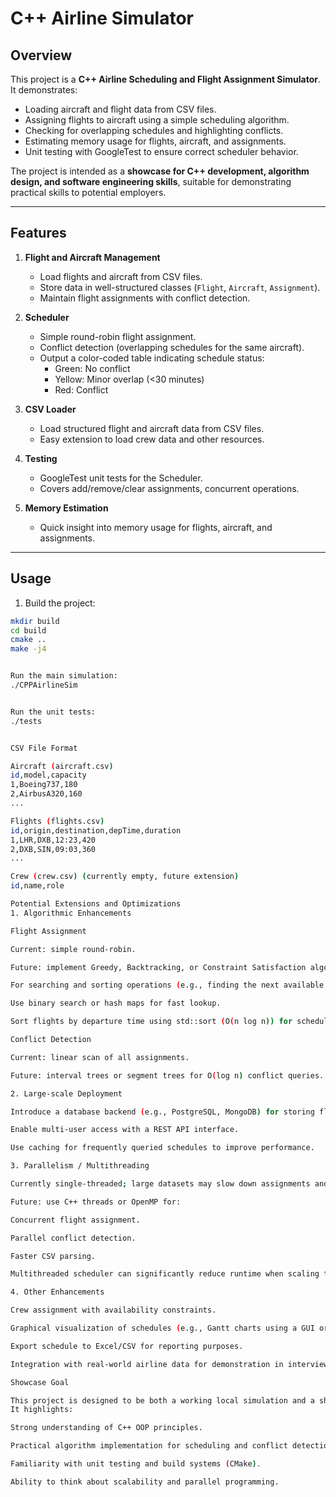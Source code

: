 # C++ Airline Simulator

## Overview
This project is a **C++ Airline Scheduling and Flight Assignment Simulator**.  
It demonstrates:

- Loading aircraft and flight data from CSV files.
- Assigning flights to aircraft using a simple scheduling algorithm.
- Checking for overlapping schedules and highlighting conflicts.
- Estimating memory usage for flights, aircraft, and assignments.
- Unit testing with GoogleTest to ensure correct scheduler behavior.

The project is intended as a **showcase for C++ development, algorithm design, and software engineering skills**, suitable for demonstrating practical skills to potential employers.

---

## Features

1. **Flight and Aircraft Management**
   - Load flights and aircraft from CSV files.
   - Store data in well-structured classes (`Flight`, `Aircraft`, `Assignment`).
   - Maintain flight assignments with conflict detection.

2. **Scheduler**
   - Simple round-robin flight assignment.
   - Conflict detection (overlapping schedules for the same aircraft).
   - Output a color-coded table indicating schedule status:
     - Green: No conflict
     - Yellow: Minor overlap (<30 minutes)
     - Red: Conflict

3. **CSV Loader**
   - Load structured flight and aircraft data from CSV files.
   - Easy extension to load crew data and other resources.

4. **Testing**
   - GoogleTest unit tests for the Scheduler.
   - Covers add/remove/clear assignments, concurrent operations.

5. **Memory Estimation**
   - Quick insight into memory usage for flights, aircraft, and assignments.

---

## Usage

1. Build the project:
```bash
mkdir build
cd build
cmake ..
make -j4


Run the main simulation:
./CPPAirlineSim


Run the unit tests:
./tests


CSV File Format

Aircraft (aircraft.csv)
id,model,capacity
1,Boeing737,180
2,AirbusA320,160
...

Flights (flights.csv)
id,origin,destination,depTime,duration
1,LHR,DXB,12:23,420
2,DXB,SIN,09:03,360
...

Crew (crew.csv) (currently empty, future extension)
id,name,role

Potential Extensions and Optimizations
1. Algorithmic Enhancements

Flight Assignment

Current: simple round-robin.

Future: implement Greedy, Backtracking, or Constraint Satisfaction algorithms for optimized scheduling.

For searching and sorting operations (e.g., finding the next available aircraft or overlapping flights):

Use binary search or hash maps for fast lookup.

Sort flights by departure time using std::sort (O(n log n)) for scheduling efficiency.

Conflict Detection

Current: linear scan of all assignments.

Future: interval trees or segment trees for O(log n) conflict queries.

2. Large-scale Deployment

Introduce a database backend (e.g., PostgreSQL, MongoDB) for storing flights and aircraft.

Enable multi-user access with a REST API interface.

Use caching for frequently queried schedules to improve performance.

3. Parallelism / Multithreading

Currently single-threaded; large datasets may slow down assignments and conflict checking.

Future: use C++ threads or OpenMP for:

Concurrent flight assignment.

Parallel conflict detection.

Faster CSV parsing.

Multithreaded scheduler can significantly reduce runtime when scaling to thousands of flights and aircraft.

4. Other Enhancements

Crew assignment with availability constraints.

Graphical visualization of schedules (e.g., Gantt charts using a GUI or web frontend).

Export schedule to Excel/CSV for reporting purposes.

Integration with real-world airline data for demonstration in interviews or showcases.

Showcase Goal

This project is designed to be both a working local simulation and a showcase project for potential employers.
It highlights:

Strong understanding of C++ OOP principles.

Practical algorithm implementation for scheduling and conflict detection.

Familiarity with unit testing and build systems (CMake).

Ability to think about scalability and parallel programming.
